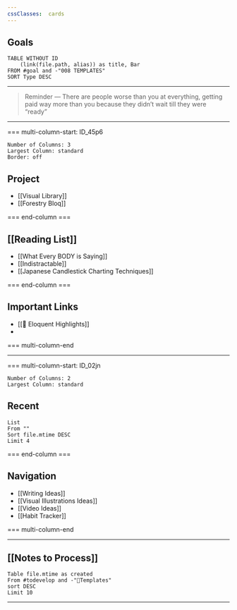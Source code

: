 ```yaml
---
cssClasses:  cards
---
```

## Goals
```dataview
TABLE WITHOUT ID
	(link(file.path, alias)) as title, Bar
FROM #goal and -"008 TEMPLATES"
SORT Type DESC
```

---

> Reminder — There are people worse than you at everything, getting paid way more than you because they didn’t wait till they were “ready”

---

=== multi-column-start: ID_45p6
```column-settings
Number of Columns: 3
Largest Column: standard
Border: off
```

## Project
- [[Visual Library]]
- [[Forestry Bloq]]

=== end-column ===
## [[Reading List]]

- [[What Every BODY is Saying]]
- [[Indistractable]]
- [[Japanese Candlestick Charting Techniques]]

=== end-column ===
## Important Links
- [[🍕 Eloquent Highlights]]
- 

=== multi-column-end

---

=== multi-column-start: ID_02jn
```column-settings
Number of Columns: 2
Largest Column: standard
```
## Recent
```dataview
List
From ""
Sort file.mtime DESC
Limit 4
```

=== end-column ===
## Navigation
- [[Writing Ideas]]
- [[Visual Illustrations Ideas]]
- [[Video Ideas]]
- [[Habit Tracker]]

=== multi-column-end

---
## [[Notes to Process]]

```dataview
Table file.mtime as created
From #todevelop and -"📗Templates"
sort DESC
Limit 10
```
---


